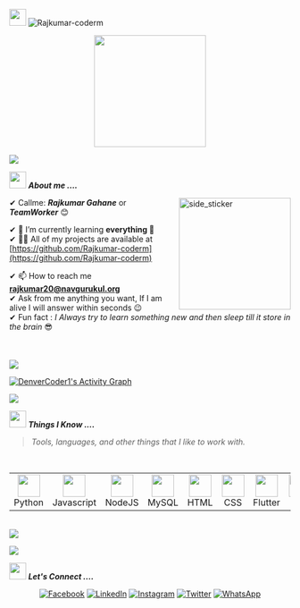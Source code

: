 
<p align="left"> <img src="https://media.giphy.com/media/iY8CRBdQXODJSCERIr/giphy.gif" width="30px"> <img src="https://komarev.com/ghpvc/?username=Rajkumar-coderm&label=Profile%20views&color=0e75b6&style=flat" alt="Rajkumar-coderm" /> </p>
<p align="center">
  <img src="https://github.com/thompsonemerson/thompsonemerson/raw/master/cover-thompson.png" height="200"/>
</p>
<a href="https://www.youtube.com/watch?v=dQw4w9WgXcQ"><img src="https://user-images.githubusercontent.com/73097560/115834477-dbab4500-a447-11eb-908a-139a6edaec5c.gif"></a>

<!-- <img align="right" width=200px height=200px alt="side_sticker" src="https://media.giphy.com/media/hEMF9k5UHh2U0/giphy.gif" /> -->

<img src="https://media.giphy.com/media/iY8CRBdQXODJSCERIr/giphy.gif" width="30px">&nbsp;***About me ....***

<img align="right" width=200px height=200px alt="side_sticker" src="https://media.giphy.com/media/L1R1tvI9svkIWwpVYr/giphy.gif" />

✔ Callme: ***Rajkumar Gahane*** or ***TeamWorker*** 😊 <br>
<!-- ✔ 🔭 I’m currently working on [Meraki](https://github.com/navgurukul/sansaar)<br> -->
✔ 🌱 I’m currently learning **everything 🤣**<br>
✔ 👨‍💻 All of my projects are available at [https://github.com/Rajkumar-coderm](https://github.com/Rajkumar-coderm)<br>
<!-- ✔ 📝 I regularly write articles on [https://medium.com/@vishalmajumdar95](https://medium.com/@vishalmajumdar95)<br> -->
✔ 📫 How to reach me **rajkumar20@navgurukul.org**<br>
✔ Ask from me anything you want, If I am alive I will answer within seconds 😉<br>
✔ Fun fact : *I Always try to learn something new and then sleep till it store in the brain* 😎<br><br><br><br>
<a href="https://www.youtube.com/watch?v=dQw4w9WgXcQ"><img src="https://user-images.githubusercontent.com/73097560/115834477-dbab4500-a447-11eb-908a-139a6edaec5c.gif"></a>

<a href="https://github-readme-activity-graph.vercel.app/graph?username=Rajkumar-coderm&bg_color=ffcfe9&color=9e4c98&line=9e4c98&point=403d3d&area=true&hide_border=true"><img alt="DenverCoder1's Activity Graph" src="https://github-readme-activity-graph.vercel.app/graph?username=Rajkumar-coderm&bg_color=ffcfe9&color=9e4c98&line=9e4c98&point=403d3d&area=true&hide_border=true" /></a>

<a href="https://www.youtube.com/watch?v=dQw4w9WgXcQ"><img src="https://user-images.githubusercontent.com/73097560/115834477-dbab4500-a447-11eb-908a-139a6edaec5c.gif"></a>


<img src="https://media.giphy.com/media/iY8CRBdQXODJSCERIr/giphy.gif" width="30px">&nbsp;***Things I Know ....***
> <i>Tools, languages, and other things that I like to work with.</i>
<br>
<table>
  <tr>
    <td align="center" width="96">
      <a>
        <img src="https://cdn.iconscout.com/icon/free/png-64/python-3521655-2945099.png" width="40"/>
      </a>
      <br>Python
    </td>
    <td align="center" width="96">
      <a>
        <img src="https://seeklogo.com/images/N/nodejs-logo-FBE122E377-seeklogo.com.png" width="40"/>
      </a>
      <br>Javascript
    </td>
    <td align="center" width="96">
      <a>
        <img src="https://icon2.cleanpng.com/20180425/xeq/kisspng-node-js-javascript-web-application-express-js-comp-5ae0f84de7b809.1939946215246930699491.jpg" width="40"/>
      </a>
      <br>NodeJS
    </td>
    <td align="center" width="96">
      <a>
        <img src="https://www.vectorlogo.zone/logos/mysql/mysql-ar21.svg" width="40"/>
      </a>
      <br>MySQL
    </td>
<!--     <td align="center" width="96">
      <a>
        <img src="https://upload.wikimedia.org/wikipedia/commons/thumb/2/29/Postgresql_elephant.svg/233px-Postgresql_elephant.svg.png" width="40"/>
      </a>
      <br>Postgress
    </td> -->
    <td align="center" width="96">
      <a>
        <img src="https://p.kindpng.com/picc/s/23-237381_java-html-language-logo-png-transparent-png.png" width="40"/>
      </a>
      <br>HTML
    </td>
    <td align="center" width="96">
      <a>
        <img src="https://www.freepnglogos.com/uploads/html5-logo-png/html5-logo-css-logo-png-transparent-svg-vector-bie-supply-9.png" width="40"/>
      </a>
      <br>CSS
    </td>
<td align="center" width="96">
      <a>
        <img src="https://upload.wikimedia.org/wikipedia/commons/1/17/Google-flutter-logo.png" width="40"/>
      </a>
      <br>Flutter
    </td> 
  <td align="center" width="96">
      <a>
        <img src="https://upload.wikimedia.org/wikipedia/commons/7/7e/Dart-logo.png" width="40"/>
      </a>
      <br>Dart
</td> 
<!--      <td align="center" width="96">
      <a>
        <img src="https://images.ctfassets.net/lpjm8d10rkpy/6GIrtBy1QABNIFNcnyKxo1/8e651d482fe0e350280991535b171582/aws.svg" width="40"/>
      </a>
      <br>AWS
    </td> -->
<!--     <td align="center" width="96">
      <a>
        <img src="https://www.vectorlogo.zone/logos/heroku/heroku-icon.svg" width="40"/>
      </a>
      <br>Heroku
    </td> -->
  </tr>
</table>
<br>
<a href="https://www.youtube.com/watch?v=dQw4w9WgXcQ"><img src="https://user-images.githubusercontent.com/73097560/115834477-dbab4500-a447-11eb-908a-139a6edaec5c.gif"></a>


<!-- <img src="https://media.giphy.com/media/iY8CRBdQXODJSCERIr/giphy.gif" width="30px">&nbsp;***LIVE PROJECTS ....***
><i>Click on ICON to preview.</i>
<br>
<table>
  <tr>
    <td align="center" width="96">
      <a target="_blank" href="https://anand18.firebaseapp.com/">
        <img src="https://scontent-del1-2.xx.fbcdn.net/v/t31.18172-8/14707959_1225843714154396_7300987834643196205_o.jpg?_nc_cat=111&ccb=1-5&_nc_sid=09cbfe&_nc_ohc=-G5l1TMDRoIAX-elA1u&tn=M_MTfS5gMQXuZKDe&_nc_ht=scontent-del1-2.xx&oh=c9eb5c315f52f2c10758e4e55e3ed858&oe=616924BD" width="40"/>
      </a>
      <br>NavgurukulLite
	</td>
      <td align="center" width="96">
      <a target="_blank" href="http://anand-zomato-api.glitch.me/search_data">
        <img src="https://seeklogo.com/images/Z/zomato-logo-200607EC4C-seeklogo.com.png" width="40"/>
      </a>
      <br>Zomato
	</td>
  </tr>
</table>
<br> -->
<a href="https://www.youtube.com/watch?v=dQw4w9WgXcQ"><img src="https://user-images.githubusercontent.com/73097560/115834477-dbab4500-a447-11eb-908a-139a6edaec5c.gif"></a>

<img src="https://media.giphy.com/media/iY8CRBdQXODJSCERIr/giphy.gif" width="30px">&nbsp;***Let's Connect ....***
<p align="center">
	<a href="https://www.facebook.com/rajkumar.gahane2001"><img src="https://img.icons8.com/bubbles/50/000000/facebook.png" alt="Facebook"/></a>
	<a href="linkedin.com/in/rajkumar-gahane-4354021b7"><img src="https://img.icons8.com/bubbles/50/000000/linkedin.png" alt="LinkedIn"/></a>
	<a href="https://www.instagram.com/i.rajkumargahane/"><img src="https://img.icons8.com/bubbles/50/000000/instagram.png" alt="Instagram"/></a>
	<a href="https://twitter.com/RajkumarGahane?t=7p4vHTozT2tDbWNempsAvA&s=08"><img src="https://img.icons8.com/bubbles/50/000000/x.png" alt="Twitter" /></a>
  <a href="https://api.whatsapp.com/send?phone=+919168716592"><img src="https://img.icons8.com/bubbles/50/000000/whatsapp.png" alt="WhatsApp" /></a>
</p>
